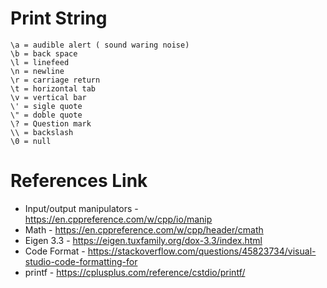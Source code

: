 # Print String
```
\a = audible alert ( sound waring noise)
\b = back space
\l = linefeed
\n = newline
\r = carriage return
\t = horizontal tab
\v = vertical bar
\' = sigle quote
\" = doble quote
\? = Question mark
\\ = backslash
\0 = null
```

# References Link
- Input/output manipulators - https://en.cppreference.com/w/cpp/io/manip
- Math - https://en.cppreference.com/w/cpp/header/cmath
- Eigen 3.3 - https://eigen.tuxfamily.org/dox-3.3/index.html
- Code Format - https://stackoverflow.com/questions/45823734/visual-studio-code-formatting-for
- printf - https://cplusplus.com/reference/cstdio/printf/